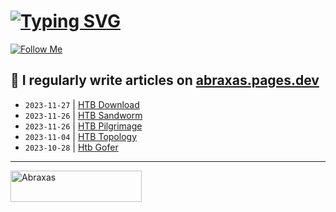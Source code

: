 # [![Typing SVG](https://readme-typing-svg.herokuapp.com?font=Fira+Code&size=30&duration=4000&pause=1000&width=520&lines=Hi+there%2C+I+am+Abraxas+%F0%9F%91%8B)](https://git.io/typing-svg)

[![Follow Me](https://img.shields.io/github/followers/AbraXa5?label=Follow&style=social)](https://github.com/AbraXa5)

<!--
Here are some ideas to get you started:

- 🔭 I’m currently working on ...
- 🌱 I’m currently learning ...
- 👯 I’m looking to collaborate on ...
- 🤔 I’m looking for help with ...
- 💬 Ask me about ...
- 📫 How to reach me: ...
- 😄 Pronouns: ...
- ⚡ Fun fact: ...
-->

## 📝 I regularly write articles on [abraxas.pages.dev](https://abraxas.pages.dev/)

<!-- BLOG-POST-LIST:START -->
- `2023-11-27` | [HTB Download](https://1fc38cad.abraxas.pages.dev/blog/htb-download/)  
- `2023-11-26` | [HTB Sandworm](https://1fc38cad.abraxas.pages.dev/blog/htb-sandworm/)  
- `2023-11-26` | [HTB Pilgrimage](https://1fc38cad.abraxas.pages.dev/blog/htb-pilgrimage/)  
- `2023-11-04` | [HTB Topology](https://1fc38cad.abraxas.pages.dev/blog/htb-topology/)  
- `2023-10-28` | [Htb Gofer](https://1fc38cad.abraxas.pages.dev/blog/htb-gofer/)  

<!-- BLOG-POST-LIST:END -->

---

<p><a href="https://www.buymeacoffee.com/abr4xa5"> <img align="left" src="https://cdn.buymeacoffee.com/buttons/v2/default-yellow.png" height="50" width="210" alt="Abraxas" /></a></p><br><br
